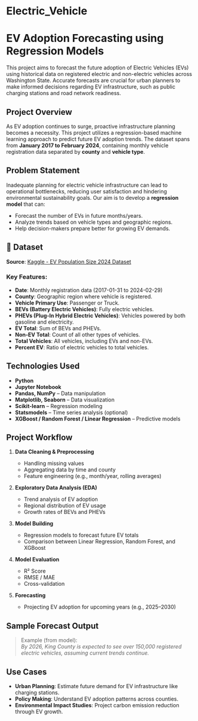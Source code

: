 # Electric_Vehicle
# EV Adoption Forecasting using Regression Models

This project aims to forecast the future adoption of Electric Vehicles (EVs) using historical data on registered electric and non-electric vehicles across Washington State. Accurate forecasts are crucial for urban planners to make informed decisions regarding EV infrastructure, such as public charging stations and road network readiness.

## Project Overview

As EV adoption continues to surge, proactive infrastructure planning becomes a necessity. This project utilizes a regression-based machine learning approach to predict future EV adoption trends. The dataset spans from **January 2017 to February 2024**, containing monthly vehicle registration data separated by **county** and **vehicle type**.


## Problem Statement

Inadequate planning for electric vehicle infrastructure can lead to operational bottlenecks, reducing user satisfaction and hindering environmental sustainability goals. Our aim is to develop a **regression model** that can:

- Forecast the number of EVs in future months/years.
- Analyze trends based on vehicle types and geographic regions.
- Help decision-makers prepare better for growing EV demands.

## 📂 Dataset

**Source**: [Kaggle - EV Population Size 2024 Dataset](https://www.kaggle.com/datasets/sahirmaharajj/electric-vehicle-population-size-2024/data)

### Key Features:

- **Date**: Monthly registration data (2017-01-31 to 2024-02-29)
- **County**: Geographic region where vehicle is registered.
- **Vehicle Primary Use**: Passenger or Truck.
- **BEVs (Battery Electric Vehicles)**: Fully electric vehicles.
- **PHEVs (Plug-In Hybrid Electric Vehicles)**: Vehicles powered by both gasoline and electricity.
- **EV Total**: Sum of BEVs and PHEVs.
- **Non-EV Total**: Count of all other types of vehicles.
- **Total Vehicles**: All vehicles, including EVs and non-EVs.
- **Percent EV**: Ratio of electric vehicles to total vehicles.

## Technologies Used

- **Python**
- **Jupyter Notebook**
- **Pandas, NumPy** – Data manipulation
- **Matplotlib, Seaborn** – Data visualization
- **Scikit-learn** – Regression modeling
- **Statsmodels** – Time series analysis (optional)
- **XGBoost / Random Forest / Linear Regression** – Predictive models

## Project Workflow

1. **Data Cleaning & Preprocessing**  
   - Handling missing values  
   - Aggregating data by time and county  
   - Feature engineering (e.g., month/year, rolling averages)

2. **Exploratory Data Analysis (EDA)**  
   - Trend analysis of EV adoption  
   - Regional distribution of EV usage  
   - Growth rates of BEVs and PHEVs

3. **Model Building**  
   - Regression models to forecast future EV totals  
   - Comparison between Linear Regression, Random Forest, and XGBoost

4. **Model Evaluation**  
   - R² Score  
   - RMSE / MAE  
   - Cross-validation

5. **Forecasting**  
   - Projecting EV adoption for upcoming years (e.g., 2025–2030)


## Sample Forecast Output

> Example (from model):  
> *By 2026, King County is expected to see over 150,000 registered electric vehicles, assuming current trends continue.*


## Use Cases
- **Urban Planning**: Estimate future demand for EV infrastructure like charging stations.
- **Policy Making**: Understand EV adoption patterns across counties.
- **Environmental Impact Studies**: Project carbon emission reduction through EV growth.
